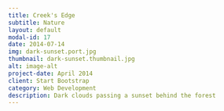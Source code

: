 ```yaml
---
title: Creek's Edge
subtitle: Nature
layout: default
modal-id: 17
date: 2014-07-14
img: dark-sunset.port.jpg
thumbnail: dark-sunset.thumbnail.jpg
alt: image-alt
project-date: April 2014
client: Start Bootstrap
category: Web Development
description: Dark clouds passing a sunset behind the forest
---
```

